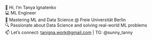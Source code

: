 👋 Hi, I’m Tanya Ignatenko  
💻 ML Engineer  
🌱 Mastering ML and Data Science @ Freie Universität Berlin  
🔍 Passionate about Data Science and solving real-world ML problems  
📫 Let’s connect: tanigna.work@gmail.com | TG: @sunny_tanny   



<!--
**TanyaIgnatenko/TanyaIgnatenko** is a ✨ _special_ ✨ repository because its `README.md` (this file) appears on your GitHub profile.

Here are some ideas to get you started:

- 🔭 I’m currently working on ...
- 🌱 I’m currently learning ...
- 👯 I’m looking to collaborate on ...
- 🤔 I’m looking for help with ...
- 💬 Ask me about ...
- 📫 How to reach me: ...
- 😄 Pronouns: ...
- ⚡ Fun fact: ...
-->
